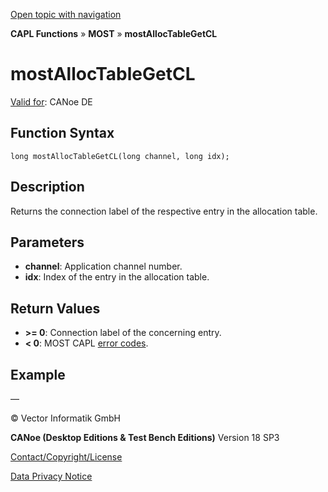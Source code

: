 [Open topic with navigation](../../../../../CANoeDEFamily.htm#Topics/CAPLFunctions/MOST/Functions/CAPLfunctionMOSTAllocTableGetCL.md)

**CAPL Functions** » **MOST** » **mostAllocTableGetCL**

# mostAllocTableGetCL

[Valid for](../../../Shared/FeatureAvailability.md): CANoe DE

## Function Syntax

```plaintext
long mostAllocTableGetCL(long channel, long idx);
```

## Description

Returns the connection label of the respective entry in the allocation table.

## Parameters

- **channel**: Application channel number.
- **idx**: Index of the entry in the allocation table.

## Return Values

- **>= 0**: Connection label of the concerning entry.
- **< 0**: MOST CAPL [error codes](../CAPLfunctionsMOSTErrorCodes.md).

## Example

—

© Vector Informatik GmbH

**CANoe (Desktop Editions & Test Bench Editions)** Version 18 SP3

[Contact/Copyright/License](../../../Shared/ContactCopyrightLicense.md)

[Data Privacy Notice](https://www.vector.com/int/en/company/get-info/privacy-policy/)
